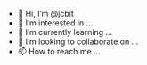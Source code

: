 - 👋 Hi, I’m @jcbit
- 👀 I’m interested in ...
- 🌱 I’m currently learning ...
- 💞️ I’m looking to collaborate on ...
- 📫 How to reach me ...

<!---
jcbit/jcbit is a ✨ special ✨ repository because its `README.md` (this file) appears on your GitHub profile.
You can click the Preview link to take a look at your changes.
--->
